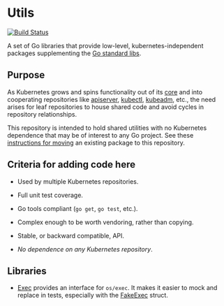 # Utils

[![Build Status]](https://travis-ci.org/kubernetes/utils)

A set of Go libraries that provide low-level,
kubernetes-independent packages supplementing the [Go
standard libs].

## Purpose

As Kubernetes grows and spins functionality out of its
[core] and into cooperating repositories like
[apiserver], [kubectl], [kubeadm], etc., the need
arises for leaf repositories to house shared code and
avoid cycles in repository relationships.

This repository is intended to hold shared utilities
with no Kubernetes dependence that may be of interest
to any Go project.  See these [instructions for moving]
an existing package to this repository.


## Criteria for adding code here

- Used by multiple Kubernetes repositories.

- Full unit test coverage.

- Go tools compliant (`go get`, `go test`, etc.).

- Complex enough to be worth vendoring, rather than copying.

- Stable, or backward compatible, API.

- _No dependence on any Kubernetes repository_.

## Libraries

- [Exec](/exec) provides an interface for `os/exec`. It makes it easier
  to mock and replace in tests, especially with
  the [FakeExec](exec/testing/fake_exec.go) struct.

[Build Status]: https://travis-ci.org/kubernetes/utils.svg?branch=master
[Go standard libs]: https://golang.org/pkg/#stdlib
[api]: https://github.com/kubernetes/api
[apiserver]: https://github.com/kubernetes/apiserver
[core]: https://github.com/kubernetes/kubernetes
[ingress]: https://github.com/kubernetes/ingress
[kubeadm]: https://github.com/kubernetes/kubeadm
[kubectl]: https://github.com/kubernetes/kubectl
[instructions for moving]: ./HOWTOMOVE.md
